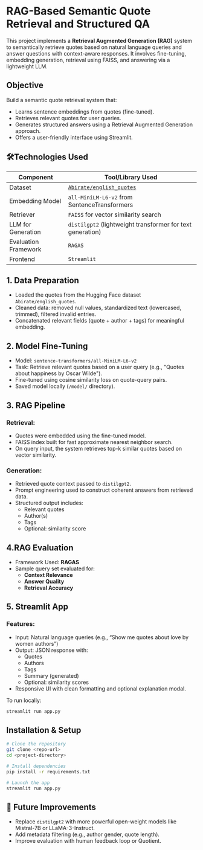 # RAG-Based Semantic Quote Retrieval and Structured QA

This project implements a **Retrieval Augmented Generation (RAG)** system to semantically retrieve quotes based on natural language queries and answer questions with context-aware responses. It involves fine-tuning, embedding generation, retrieval using FAISS, and answering via a lightweight LLM.

## Objective

Build a semantic quote retrieval system that:
- Learns sentence embeddings from quotes (fine-tuned).
- Retrieves relevant quotes for user queries.
- Generates structured answers using a Retrieval Augmented Generation approach.
- Offers a user-friendly interface using Streamlit.


## 🛠Technologies Used

| Component               | Tool/Library Used                        
|------------------------|-------------------------------------------------------------------------------------|
| Dataset                | [`Abirate/english_quotes`](https://huggingface.co/datasets/Abirate/english_quotes)  |
| Embedding Model        | `all-MiniLM-L6-v2` from SentenceTransformers                                        |
| Retriever              | `FAISS` for vector similarity search                                                |
| LLM for Generation     | `distilgpt2` (lightweight transformer for text generation)                          |
| Evaluation Framework   | `RAGAS`                                                                             |
| Frontend               | `Streamlit`                                                                         |

## 1. Data Preparation

- Loaded the quotes from the Hugging Face dataset `Abirate/english_quotes`.
- Cleaned data: removed null values, standardized text (lowercased, trimmed), filtered invalid entries.
- Concatenated relevant fields (quote + author + tags) for meaningful embedding.

## 2. Model Fine-Tuning

- Model: `sentence-transformers/all-MiniLM-L6-v2`
- Task: Retrieve relevant quotes based on a user query (e.g., "Quotes about happiness by Oscar Wilde").
- Fine-tuned using cosine similarity loss on quote-query pairs.
- Saved model locally (`/model/` directory).

## 3. RAG Pipeline

### Retrieval:
- Quotes were embedded using the fine-tuned model.
- FAISS index built for fast approximate nearest neighbor search.
- On query input, the system retrieves top-k similar quotes based on vector similarity.

### Generation:
- Retrieved quote context passed to `distilgpt2`.
- Prompt engineering used to construct coherent answers from retrieved data.
- Structured output includes:
  - Relevant quotes
  - Author(s)
  - Tags
  - Optional: similarity score

## 4.RAG Evaluation

- Framework Used: **RAGAS**
- Sample query set evaluated for:
  - **Context Relevance**
  - **Answer Quality**
  - **Retrieval Accuracy**


## 5. Streamlit App

### Features:
- Input: Natural language queries (e.g., “Show me quotes about love by women authors”)
- Output: JSON response with:
  - Quotes
  - Authors
  - Tags
  - Summary (generated)
  - Optional: similarity scores
- Responsive UI with clean formatting and optional explanation modal.

To run locally:

```bash
streamlit run app.py
```

## Installation & Setup

```bash
# Clone the repository
git clone <repo-url>
cd <project-directory>

# Install dependencies
pip install -r requirements.txt

# Launch the app
streamlit run app.py
```



## 📌 Future Improvements

- Replace `distilgpt2` with more powerful open-weight models like Mistral-7B or LLaMA-3-Instruct.
- Add metadata filtering (e.g., author gender, quote length).
- Improve evaluation with human feedback loop or Quotient.
